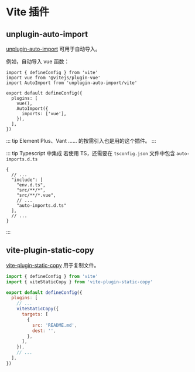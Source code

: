 # Vite 插件

## unplugin-auto-import

[unplugin-auto-import](https://github.com/unplugin/unplugin-auto-import) 可用于自动导入。

例如，自动导入 vue 函数：

```js{3,9}
import { defineConfig } from 'vite'
import vue from '@vitejs/plugin-vue'
import AutoImport from 'unplugin-auto-import/vite'

export default defineConfig({
  plugins: [
    vue(),
    AutoImport({
      imports: ['vue'],
    }),
  ],
})
```

::: tip Element Plus、Vant …… 的按需引入也是用的这个插件。
:::

::: tip Typescript 中集成
若使用 TS，还需要在 `tsconfig.json` 文件中包含 `auto-imports.d.ts`

```json{8}
{
  // ...
  "include": [
    "env.d.ts",
    "src/**/*",
    "src/**/*.vue",
    // ...
    "auto-imports.d.ts"
  ],
  // ...
}
```

:::

## vite-plugin-static-copy

[vite-plugin-static-copy](https://github.com/sapphi-red/vite-plugin-static-copy) 用于复制文件。

```js
import { defineConfig } from 'vite'
import { viteStaticCopy } from 'vite-plugin-static-copy'

export default defineConfig({
  plugins: [
    // ...
    viteStaticCopy({
      targets: [
        {
          src: 'README.md',
          dest: '',
        },
      ],
    }),
    // ...
  ],
})
```
